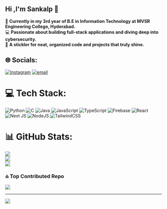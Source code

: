 ## Hi ,I'm Sankalp 👋

🚀 **Currently in my 3rd year of B.E in Information Technology at MVSR Engineering College, Hyderabad.**  
💻 **Passionate about building full-stack applications and diving deep into cybersecurity.**  
🎯 **A stickler for neat, organized code and projects that truly shine.**


## 🌐 Socials:
[![Instagram](https://img.shields.io/badge/Instagram-%23E4405F.svg?logo=Instagram&logoColor=white)](https://instagram.com/sankalpreddy_) [![email](https://img.shields.io/badge/Email-D14836?logo=gmail&logoColor=white)](mailto:sankalpreddyc@gmail.com) 

# 💻 Tech Stack:
![Python](https://img.shields.io/badge/python-3670A0?style=for-the-badge&logo=python&logoColor=ffdd54) ![C](https://img.shields.io/badge/c-%2300599C.svg?style=for-the-badge&logo=c&logoColor=white) ![Java](https://img.shields.io/badge/java-%23ED8B00.svg?style=for-the-badge&logo=openjdk&logoColor=white) ![JavaScript](https://img.shields.io/badge/javascript-%23323330.svg?style=for-the-badge&logo=javascript&logoColor=%23F7DF1E) ![TypeScript](https://img.shields.io/badge/typescript-%23007ACC.svg?style=for-the-badge&logo=typescript&logoColor=white) ![Firebase](https://img.shields.io/badge/firebase-a08021?style=for-the-badge&logo=firebase&logoColor=ffcd34) ![React](https://img.shields.io/badge/react-%2320232a.svg?style=for-the-badge&logo=react&logoColor=%2361DAFB) ![Next JS](https://img.shields.io/badge/Next-black?style=for-the-badge&logo=next.js&logoColor=white) ![NodeJS](https://img.shields.io/badge/node.js-6DA55F?style=for-the-badge&logo=node.js&logoColor=white) ![TailwindCSS](https://img.shields.io/badge/tailwindcss-%2338B2AC.svg?style=for-the-badge&logo=tailwind-css&logoColor=white)
# 📊 GitHub Stats:
![](https://github-readme-stats.vercel.app/api?username=Sankalp-Reddy&theme=dark&hide_border=false&include_all_commits=false&count_private=false)<br/>
![](https://nirzak-streak-stats.vercel.app/?user=Sankalp-Reddy&theme=dark&hide_border=false)<br/>
![](https://github-readme-stats.vercel.app/api/top-langs/?username=Sankalp-Reddy&theme=dark&hide_border=false&include_all_commits=false&count_private=false&layout=compact)

### 🔝 Top Contributed Repo
![](https://github-contributor-stats.vercel.app/api?username=Sankalp-Reddy&limit=5&theme=dark&combine_all_yearly_contributions=true)

---
[![](https://visitcount.itsvg.in/api?id=Sankalp-Reddy&icon=0&color=0)](https://visitcount.itsvg.in)

<!-- Proudly created with GPRM ( https://gprm.itsvg.in ) -->
